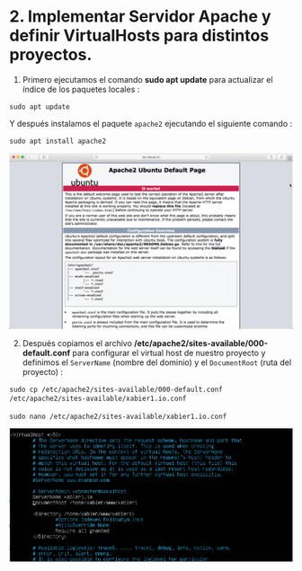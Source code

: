 # 2. Implementar Servidor Apache y definir VirtualHosts para distintos proyectos.

1. Primero ejecutamos el comando **sudo apt update** para actualizar el índice de los paquetes locales :
```
sudo apt update
```
   Y después instalamos el paquete `apache2` ejecutando el siguiente comando :
```
sudo apt install apache2
```
![](images/doc02/doc02-apache2.png)

2. Después copiamos el archivo **/etc/apache2/sites-available/000-default.conf** para configurar el virtual host de nuestro proyecto
y definimos el `ServerName` (nombre del dominio) y el `DocumentRoot` (ruta del proyecto) :
```
sudo cp /etc/apache2/sites-available/000-default.conf /etc/apache2/sites-available/xabier1.io.conf

sudo nano /etc/apache2/sites-available/xabier1.io.conf
```
![](images/doc02/doc02-definir-virtual-host.PNG)